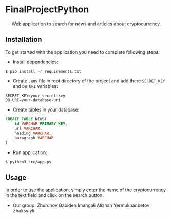 # FinalProjectPython

<p align="center">Web application to search for news and articles about cryptocurrency.</p>

## Installation

To get started with the application you need to complete following steps:

- Install dependencies:

```shell
$ pip install -r requirements.txt
```

- Create `.env` file in root directory of the project and add there `SECRET_KEY` and `DB_URI` variables:

```
SECRET_KEY=your-secret-key
DB_URI=your-database-uri
```

- Create tables in your database:

```sql
CREATE TABLE NEWS(
	id VARCHAR PRIMARY KEY,
	url VARCHAR,
	heading VARCHAR,
	paragraph VARCHAR
)
```

- Run application:

```shell
$ python3 src/app.py
```
## Usage

In order to use the application, simply enter the name of the cryptocurrency in the text field and click on the search button.

- Our group:
Zhurunov Gabiden
Imangali Alizhan
Yermukhanbetov Zhaksylyk

